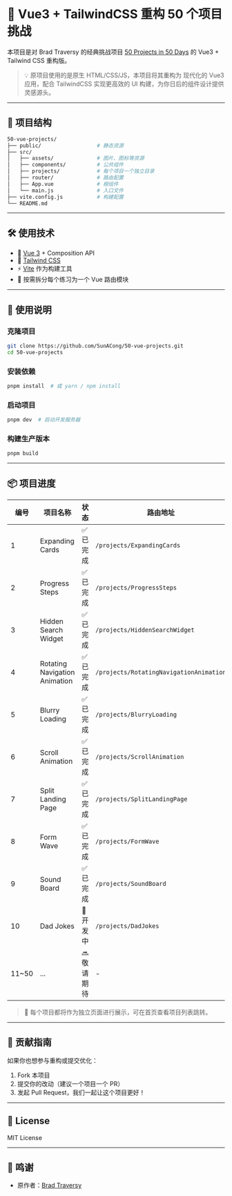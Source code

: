 # 🚀 Vue3 + TailwindCSS 重构 50 个项目挑战

本项目是对 Brad Traversy 的经典挑战项目 [50 Projects in 50 Days](https://github.com/bradtraversy/50projects50days.git) 的 Vue3 + Tailwind CSS 重构版。

> 💡 原项目使用的是原生 HTML/CSS/JS，本项目将其重构为 现代化的 Vue3 应用，配合 TailwindCSS 实现更高效的 UI 构建，为你日后的组件设计提供灵感源头。

---

## 📁 项目结构

```bash
50-vue-projects/
├── public/                  # 静态资源
├── src/
│   ├── assets/              # 图片、图标等资源
│   ├── components/          # 公共组件
│   ├── projects/            # 每个项目一个独立目录
│   ├── router/              # 路由配置
│   ├── App.vue              # 根组件
│   └── main.js              # 入口文件
├── vite.config.js           # 构建配置
└── README.md
```

---

## 🛠️ 使用技术

- 💚 [Vue 3](https://vuejs.org/) + Composition API
- 💨 [Tailwind CSS](https://tailwindcss.com/)
- ⚡ [Vite](https://vitejs.dev/) 作为构建工具
- 🧩 按需拆分每个练习为一个 Vue 路由模块

---

## 🚦 使用说明

### 克隆项目

```bash
git clone https://github.com/SunACong/50-vue-projects.git
cd 50-vue-projects
```

### 安装依赖

```bash
pnpm install  # 或 yarn / npm install
```

### 启动项目

```bash
pnpm dev  # 启动开发服务器
```

### 构建生产版本

```bash
pnpm build
```

---

## 📦 项目进度

| 编号   | 项目名称                      | 状态        | 路由地址                                |
| ------ | ----------------------------- | ----------- | --------------------------------------- |
| 1      | Expanding Cards               | ✅ 已完成   | `/projects/ExpandingCards`              |
| 2      | Progress Steps                | ✅ 已完成   | `/projects/ProgressSteps`               |
| 3      | Hidden Search Widget          | ✅ 已完成   | `/projects/HiddenSearchWidget`          |
| 4      | Rotating Navigation Animation | ✅ 已完成   | `/projects/RotatingNavigationAnimation` |
| 5      | Blurry Loading                | ✅ 已完成   | `/projects/BlurryLoading`               |
| 6      | Scroll Animation              | ✅ 已完成   | `/projects/ScrollAnimation`             |
| 7      | Split Landing Page            | ✅ 已完成   | `/projects/SplitLandingPage`            |
| 8      | Form Wave                     | ✅ 已完成   | `/projects/FormWave`                    |
| 9      | Sound Board                   | ✅ 已完成   | `/projects/SoundBoard`                  |
| 10     | Dad Jokes                     | 🚧 开发中   | `/projects/DadJokes`                    |
| 11\~50 | ...                           | 🔜 敬请期待 | -                                       |

> 🧱 每个项目都将作为独立页面进行展示，可在首页查看项目列表跳转。

---

## 📢 贡献指南

如果你也想参与重构或提交优化：

1. Fork 本项目
2. 提交你的改动（建议一个项目一个 PR）
3. 发起 Pull Request，我们一起让这个项目更好！

---

## 📜 License

MIT License

---

## 🙌 鸣谢

- 原作者：[Brad Traversy](https://github.com/bradtraversy)
